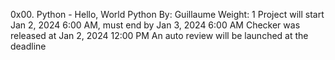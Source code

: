 0x00. Python - Hello, World
Python
 By: Guillaume
 Weight: 1
 Project will start Jan 2, 2024 6:00 AM, must end by Jan 3, 2024 6:00 AM
 Checker was released at Jan 2, 2024 12:00 PM
 An auto review will be launched at the deadline
